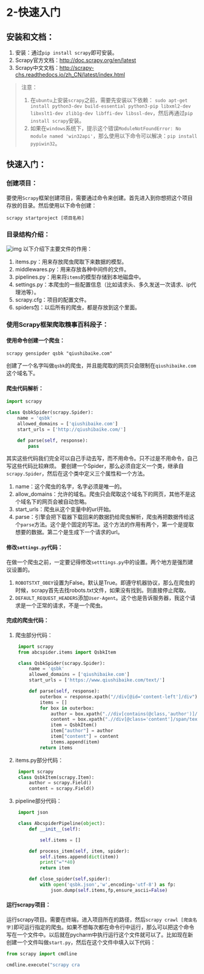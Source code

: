 # 2-快速入门

## 安装和文档：

1. 安装：通过`pip install scrapy`即可安装。
2. Scrapy官方文档：http://doc.scrapy.org/en/latest
3. Scrapy中文文档：http://scrapy-chs.readthedocs.io/zh_CN/latest/index.html

> 注意：
>
> 1. 在`ubuntu`上安装`scrapy`之前，需要先安装以下依赖：
>    `sudo apt-get install python3-dev build-essential python3-pip libxml2-dev libxslt1-dev zlib1g-dev libffi-dev libssl-dev`，然后再通过`pip install scrapy`安装。
> 2. 如果在`windows`系统下，提示这个错误`ModuleNotFoundError: No module named 'win32api'`，那么使用以下命令可以解决：`pip install pypiwin32`。

## 快速入门：

### 创建项目：

要使用`Scrapy`框架创建项目，需要通过命令来创建。首先进入到你想把这个项目存放的目录。然后使用以下命令创建：

```shell
scrapy startproject [项目名称]
```

### 目录结构介绍：

![img](../assets/QQ截图20171212213138.png)
以下介绍下主要文件的作用：

1. items.py：用来存放爬虫爬取下来数据的模型。
2. middlewares.py：用来存放各种中间件的文件。
3. pipelines.py：用来将`items`的模型存储到本地磁盘中。
4. settings.py：本爬虫的一些配置信息（比如请求头、多久发送一次请求、ip代理池等）。
5. scrapy.cfg：项目的配置文件。
6. spiders包：以后所有的爬虫，都是存放到这个里面。

### 使用Scrapy框架爬取糗事百科段子：

#### 使用命令创建一个爬虫：

```shell
scrapy gensipder qsbk "qiushibaike.com"
```

创建了一个名字叫做`qsbk`的爬虫，并且能爬取的网页只会限制在`qiushibaike.com`这个域名下。

#### 爬虫代码解析：

```python
import scrapy

class QsbkSpider(scrapy.Spider):
    name = 'qsbk'
    allowed_domains = ['qiushibaike.com']
    start_urls = ['http://qiushibaike.com/']

    def parse(self, response):
        pass
```

其实这些代码我们完全可以自己手动去写，而不用命令。只不过是不用命令，自己写这些代码比较麻烦。
要创建一个Spider，那么必须自定义一个类，继承自`scrapy.Spider`，然后在这个类中定义三个属性和一个方法。

1. name：这个爬虫的名字，名字必须是唯一的。
2. allow_domains：允许的域名。爬虫只会爬取这个域名下的网页，其他不是这个域名下的网页会被自动忽略。
3. start_urls：爬虫从这个变量中的url开始。
4. parse：引擎会把下载器下载回来的数据扔给爬虫解析，爬虫再把数据传给这个`parse`方法。这个是个固定的写法。这个方法的作用有两个，第一个是提取想要的数据。第二个是生成下一个请求的url。

#### 修改`settings.py`代码：

在做一个爬虫之前，一定要记得修改`setttings.py`中的设置。两个地方是强烈建议设置的。

1. `ROBOTSTXT_OBEY`设置为False。默认是True。即遵守机器协议，那么在爬虫的时候，scrapy首先去找robots.txt文件，如果没有找到。则直接停止爬取。
2. `DEFAULT_REQUEST_HEADERS`添加`User-Agent`。这个也是告诉服务器，我这个请求是一个正常的请求，不是一个爬虫。

#### 完成的爬虫代码：

1. 爬虫部分代码：

   ```python
    import scrapy
    from abcspider.items import QsbkItem
   
    class QsbkSpider(scrapy.Spider):
        name = 'qsbk'
        allowed_domains = ['qiushibaike.com']
        start_urls = ['https://www.qiushibaike.com/text/']
   
        def parse(self, response):
            outerbox = response.xpath("//div[@id='content-left']/div")
            items = []
            for box in outerbox:
                author = box.xpath(".//div[contains(@class,'author')]//h2/text()").extract_first().strip()
                content = box.xpath(".//div[@class='content']/span/text()").extract_first().strip()
                item = QsbkItem()
                item["author"] = author
                item["content"] = content
                items.append(item)
            return items
   ```

2. items.py部分代码：

   ```python
    import scrapy
    class QsbkItem(scrapy.Item):
        author = scrapy.Field()
        content = scrapy.Field()
   ```

3. pipeline部分代码：

   ```python
    import json
   
    class AbcspiderPipeline(object):
        def __init__(self):
   
            self.items = []
   
        def process_item(self, item, spider):
            self.items.append(dict(item))
            print("="*40)
            return item
   
        def close_spider(self,spider):
            with open('qsbk.json','w',encoding='utf-8') as fp:
                json.dump(self.items,fp,ensure_ascii=False)
   ```

#### 运行scrapy项目：

运行scrapy项目。需要在终端，进入项目所在的路径，然后`scrapy crawl [爬虫名字]`即可运行指定的爬虫。如果不想每次都在命令行中运行，那么可以把这个命令写在一个文件中。以后就在pycharm中执行运行这个文件就可以了。比如现在新创建一个文件叫做`start.py`，然后在这个文件中填入以下代码：

```python
from scrapy import cmdline

cmdline.execute("scrapy cra
```